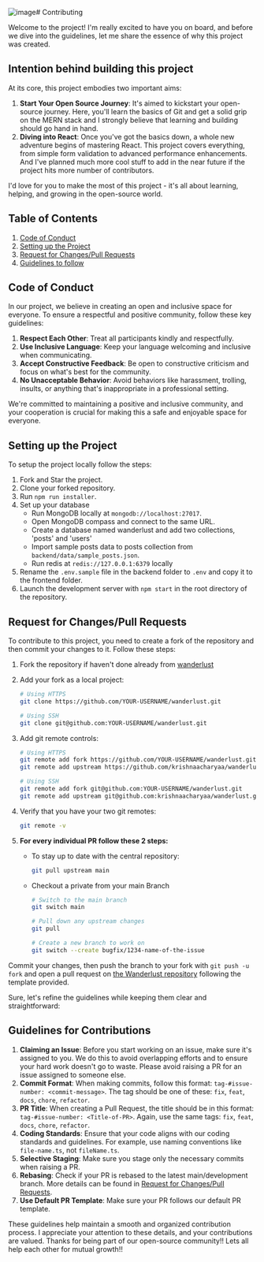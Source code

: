 ![image](https://github.com/krishnaacharyaa/wanderlust/assets/138745427/216b10d5-8792-492c-866d-d9f179226992)# Contributing

Welcome to the project! I'm really excited to have you on board, and before we dive into the guidelines, let me share the essence of why this project was created.

## Intention behind building this project

At its core, this project embodies two important aims:

1. **Start Your Open Source Journey**: It's aimed to kickstart your open-source journey. Here, you'll learn the basics of Git and get a solid grip on the MERN stack and I strongly believe that learning and building should go hand in hand.
2. **Diving into React**: Once you've got the basics down, a whole new adventure begins of mastering React. This project covers everything, from simple form validation to advanced performance enhancements. And I've planned much more cool stuff to add in the near future if the project hits more number of contributors.

I'd love for you to make the most of this project - it's all about learning, helping, and growing in the open-source world.

## Table of Contents

1. [Code of Conduct](#code-of-conduct)
2. [Setting up the Project](#setting-up-the-project)
3. [Request for Changes/Pull Requests](#request-for-changes-pull-requests)
4. [Guidelines to follow](#guidelines-to-follow)

<a name="code-of-conduct"></a>

## Code of Conduct

In our project, we believe in creating an open and inclusive space for everyone. To ensure a respectful and positive community, follow these key guidelines:

1. **Respect Each Other**: Treat all participants kindly and respectfully.
2. **Use Inclusive Language**: Keep your language welcoming and inclusive when communicating.
3. **Accept Constructive Feedback**: Be open to constructive criticism and focus on what's best for the community.
4. **No Unacceptable Behavior**: Avoid behaviors like harassment, trolling, insults, or anything that's inappropriate in a professional setting.

We're committed to maintaining a positive and inclusive community, and your cooperation is crucial for making this a safe and enjoyable space for everyone.

<a name="setting-up-the-project"></a>

## Setting up the Project

To setup the project locally follow the steps:

1. Fork and Star the project.
2. Clone your forked repository.
3. Run `npm run installer`.
4. Set up your database
   - Run MongoDB locally at `mongodb://localhost:27017`.
   - Open MongoDB compass and connect to the same URL.
   - Create a database named wanderlust and add two collections, 'posts' and 'users' 
   - Import sample posts data to posts collection from `backend/data/sample_posts.json`.
   - Run redis at `redis://127.0.0.1:6379` locally
5. Rename the `.env.sample` file in the backend folder to `.env` and copy it to the frontend folder.
6. Launch the development server with `npm start` in the root directory of the repository.

<a name="request-for-changes-pull-requests"></a>

## Request for Changes/Pull Requests

To contribute to this project, you need to create a fork of the repository and then commit your changes to it. Follow these steps:

1. Fork the repository if haven't done already from [wanderlust](https://github.com/krishnaacharyaa/wanderlust/)
2. Add your fork as a local project:

   ```sh
   # Using HTTPS
   git clone https://github.com/YOUR-USERNAME/wanderlust.git
   ```

   ```sh
   # Using SSH
   git clone git@github.com:YOUR-USERNAME/wanderlust.git
   ```

3. Add git remote controls:

   ```sh
   # Using HTTPS
   git remote add fork https://github.com/YOUR-USERNAME/wanderlust.git
   git remote add upstream https://github.com/krishnaacharyaa/wanderlust.git
   ```

   ```sh
   # Using SSH
   git remote add fork git@github.com:YOUR-USERNAME/wanderlust.git
   git remote add upstream git@github.com:krishnaacharyaa/wanderlust.git
   ```

4. Verify that you have your two git remotes:

   ```sh
   git remote -v
   ```

5. **For every individual PR follow these 2 steps:**

   - To stay up to date with the central repository:

     ```sh
     git pull upstream main
     ```

   - Checkout a private from your main Branch

     ```sh
     # Switch to the main branch
     git switch main

     # Pull down any upstream changes
     git pull

     # Create a new branch to work on
     git switch --create bugfix/1234-name-of-the-issue
     ```

Commit your changes, then push the branch to your fork with `git push -u fork` and open a pull request on [the Wanderlust repository](https://github.com/krishnaacharyaa/wanderlust) following the template provided.

<a name="guidelines-to-follow"></a>
Sure, let's refine the guidelines while keeping them clear and straightforward:

## Guidelines for Contributions

1. **Claiming an Issue**: Before you start working on an issue, make sure it's assigned to you. We do this to avoid overlapping efforts and to ensure your hard work doesn't go to waste. Please avoid raising a PR for an issue assigned to someone else.
2. **Commit Format**: When making commits, follow this format: `tag-#issue-number: <commit-message>`. The tag should be one of these: `fix`, `feat`, `docs`, `chore`, `refactor`.
3. **PR Title**: When creating a Pull Request, the title should be in this format: `tag-#issue-number: <Title-of-PR>`. Again, use the same tags: `fix`, `feat`, `docs`, `chore`, `refactor`.
4. **Coding Standards**: Ensure that your code aligns with our coding standards and guidelines. For example, use naming conventions like `file-name.ts`, not `fileName.ts`.
5. **Selective Staging**: Make sure you stage only the necessary commits when raising a PR.
6. **Rebasing**: Check if your PR is rebased to the latest main/development branch. More details can be found in [Request for Changes/Pull Requests](#request-for-changes-pull-requests).
7. **Use Default PR Template**: Make sure your PR follows our default PR template.

These guidelines help maintain a smooth and organized contribution process. I appreciate your attention to these details, and your contributions are valued. Thanks for being part of our open-source community!! Lets all help each other for mutual growth!!
